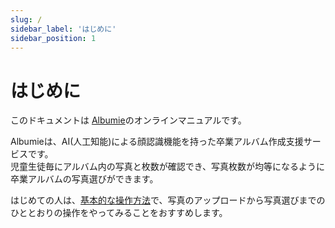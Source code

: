 ```yaml
---
slug: /
sidebar_label: 'はじめに'
sidebar_position: 1
---
```


# はじめに
このドキュメントは [Albumie](https://albumie.app)のオンラインマニュアルです。

Albumieは、AI(人工知能)による顔認識機能を持った卒業アルバム作成支援サービスです。  
児童生徒毎にアルバム内の写真と枚数が確認でき、写真枚数が均等になるように卒業アルバムの写真選びができます。

はじめての人は、[基本的な操作方法](/tutorial/intro)で、写真のアップロードから写真選びまでのひととおりの操作をやってみることをおすすめします。
